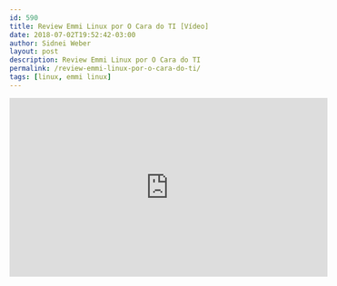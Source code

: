 ```yaml
---
id: 590
title: Review Emmi Linux por O Cara do TI [Vídeo]
date: 2018-07-02T19:52:42-03:00
author: Sidnei Weber
layout: post
description: Review Emmi Linux por O Cara do TI
permalink: /review-emmi-linux-por-o-cara-do-ti/
tags: [linux, emmi linux]
---
```

<center>
<iframe width="560" height="315" src="https://www.youtube.com/embed/dNl5cblJNhs" frameborder="0" allow="accelerometer; autoplay; encrypted-media; gyroscope; picture-in-picture" allowfullscreen></iframe>
</center>